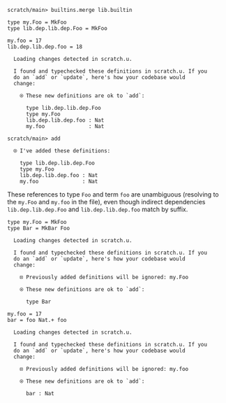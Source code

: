 ``` ucm :hide
scratch/main> builtins.merge lib.builtin
```

``` unison
type my.Foo = MkFoo
type lib.dep.lib.dep.Foo = MkFoo

my.foo = 17
lib.dep.lib.dep.foo = 18
```

``` ucm :added-by-ucm
  Loading changes detected in scratch.u.

  I found and typechecked these definitions in scratch.u. If you
  do an `add` or `update`, here's how your codebase would
  change:

    ⍟ These new definitions are ok to `add`:
    
      type lib.dep.lib.dep.Foo
      type my.Foo
      lib.dep.lib.dep.foo : Nat
      my.foo              : Nat
```

``` ucm
scratch/main> add

  ⍟ I've added these definitions:

    type lib.dep.lib.dep.Foo
    type my.Foo
    lib.dep.lib.dep.foo : Nat
    my.foo              : Nat
```

These references to type `Foo` and term `foo` are unambiguous (resolving to the `my.Foo` and `my.foo` in the
file), even though indirect dependencies `lib.dep.lib.dep.Foo` and `lib.dep.lib.dep.foo` match by suffix.

``` unison
type my.Foo = MkFoo
type Bar = MkBar Foo
```

``` ucm :added-by-ucm
  Loading changes detected in scratch.u.

  I found and typechecked these definitions in scratch.u. If you
  do an `add` or `update`, here's how your codebase would
  change:

    ⊡ Previously added definitions will be ignored: my.Foo
    
    ⍟ These new definitions are ok to `add`:
    
      type Bar
```

``` unison
my.foo = 17
bar = foo Nat.+ foo
```

``` ucm :added-by-ucm
  Loading changes detected in scratch.u.

  I found and typechecked these definitions in scratch.u. If you
  do an `add` or `update`, here's how your codebase would
  change:

    ⊡ Previously added definitions will be ignored: my.foo
    
    ⍟ These new definitions are ok to `add`:
    
      bar : Nat
```
